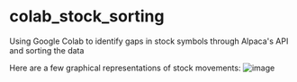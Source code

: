 # colab_stock_sorting
Using Google Colab to identify gaps in stock symbols through Alpaca's API and sorting the data

Here are a few graphical representations of stock movements:
![image](https://user-images.githubusercontent.com/116671665/208496427-7584aeef-33f1-4985-a5b3-cee80abc0f05.png)
